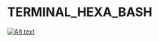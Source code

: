 # TERMINAL_HEXA_BASH

[![Alt text](https://img.youtube.com/vi/S937aQNQR3Q/0.jpg)](https://www.youtube.com/watch?v=S937aQNQR3Q)
